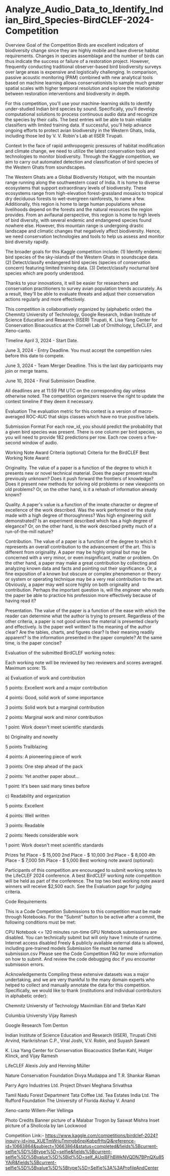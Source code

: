 # Analyze_Audio_Data_to_Identify_Indian_Bird_Species-BirdCLEF-2024-Competition

Overview
Goal of the Competition
Birds are excellent indicators of biodiversity change since they are highly mobile and have diverse habitat requirements. Changes in species assemblage and the number of birds can thus indicate the success or failure of a restoration project. However, frequently conducting traditional observer-based bird biodiversity surveys over large areas is expensive and logistically challenging. In comparison, passive acoustic monitoring (PAM) combined with new analytical tools based on machine learning allows conservationists to sample much greater spatial scales with higher temporal resolution and explore the relationship between restoration interventions and biodiversity in depth.



For this competition, you'll use your machine-learning skills to identify under-studied Indian bird species by sound. Specifically, you'll develop computational solutions to process continuous audio data and recognize the species by their calls. The best entries will be able to train reliable classifiers with limited training data. If successful, you'll help advance ongoing efforts to protect avian biodiversity in the Western Ghats, India, including those led by V. V. Robin's Lab at IISER Tirupati.

Context
In the face of rapid anthropogenic pressures of habitat modification and climate change, we need to utilize the latest conservation tools and technologies to monitor biodiversity. Through the Kaggle competition, we aim to carry out automated detection and classification of bird species of the Western Ghats from soundscapes.

The Western Ghats are a Global Biodiversity Hotspot, with the mountain range running along the southwestern coast of India. It is home to diverse ecosystems that support extraordinary levels of biodiversity. These ecosystems range from high-elevation forest-grassland mosaics to tropical dry deciduous forests to wet-evergreen rainforests, to name a few. Additionally, this region is home to large human populations whose livelihoods depend on the forests and the natural resources the region provides. From an avifaunal perspective, this region is home to high levels of bird diversity, with several endemic and endangered species found nowhere else. However, this mountain range is undergoing drastic landscape and climatic changes that negatively affect biodiversity. Hence, we need conservation technologies and tools to help us assess and monitor bird diversity rapidly.

The broader goals for this Kaggle competition include:
(1) Identify endemic bird species of the sky-islands of the Western Ghats in soundscape data.
(2) Detect/classify endangered bird species (species of conservation concern) featuring limited training data.
(3) Detect/classify nocturnal bird species which are poorly understood.

Thanks to your innovations, it will be easier for researchers and conservation practitioners to survey avian population trends accurately. As a result, they'll be able to evaluate threats and adjust their conservation actions regularly and more effectively.

This competition is collaboratively organized by (alphabetic order) the Chemnitz University of Technology, Google Research, Indian Institute of Science Education and Research (IISER) Tirupati, K. Lisa Yang Center for Conservation Bioacoustics at the Cornell Lab of Ornithology, LifeCLEF, and Xeno-canto.

Timeline
April 3, 2024 - Start Date.

June 3, 2024 - Entry Deadline. You must accept the competition rules before this date to compete.

June 3, 2024 - Team Merger Deadline. This is the last day participants may join or merge teams.

June 10, 2024 - Final Submission Deadline.

All deadlines are at 11:59 PM UTC on the corresponding day unless otherwise noted. The competition organizers reserve the right to update the contest timeline if they deem it necessary.

Evaluation
The evaluation metric for this contest is a version of macro-averaged ROC-AUC that skips classes which have no true positive labels.

Submission Format
For each row_id, you should predict the probability that a given bird species was present. There is one column per bird species, so you will need to provide 182 predictions per row. Each row covers a five-second window of audio.

Working Note Award Criteria (optional)
Criteria for the BirdCLEF Best Working Note Award:

Originality. The value of a paper is a function of the degree to which it presents new or novel technical material. Does the paper present results previously unknown? Does it push forward the frontiers of knowledge? Does it present new methods for solving old problems or new viewpoints on old problems? Or, on the other hand, is it a rehash of information already known?

Quality. A paper's value is a function of the innate character or degree of excellence of the work described. Was the work performed or the study made with a high degree of thoroughness? Was high engineering skill demonstrated? Is an experiment described which has a high degree of elegance? Or, on the other hand, is the work described pretty much of a run-of-the-mill nature?

Contribution. The value of a paper is a function of the degree to which it represents an overall contribution to the advancement of the art. This is different from originality. A paper may be highly original but may be concerned with a very minor, or even insignificant, matter or problem. On the other hand, a paper may make a great contribution by collecting and analyzing known data and facts and pointing out their significance. Or, a fine exposition of a known but obscure or complex phenomenon or theory or system or operating technique may be a very real contribution to the art. Obviously, a paper may well score highly on both originality and contribution. Perhaps the important question is, will the engineer who reads the paper be able to practice his profession more effectively because of having read it?

Presentation. The value of the paper is a function of the ease with which the reader can determine what the author is trying to present. Regardless of the other criteria, a paper is not good unless the material is presented clearly and effectively. Is the paper well written? Is the meaning of the author clear? Are the tables, charts, and figures clear? Is their meaning readily apparent? Is the information presented in the paper complete? At the same time, is the paper concise?

Evaluation of the submitted BirdCLEF working notes:

Each working note will be reviewed by two reviewers and scores averaged. Maximum score: 15.

a) Evaluation of work and contribution

5 points: Excellent work and a major contribution

4 points: Good, solid work of some importance

3 points: Solid work but a marginal contribution

2 points: Marginal work and minor contribution

1 point: Work doesn't meet scientific standards

b) Originality and novelty

5 points Trailblazing

4 points: A pioneering piece of work

3 points: One step ahead of the pack

2 points: Yet another paper about…

1 point: It's been said many times before

c) Readability and organization

5 points: Excellent

4 points: Well written

3 points: Readable

2 points: Needs considerable work

1 point: Work doesn't meet scientific standards

Prizes
1st Place - $ 15,000
2nd Place - $ 10,000
3rd Place - $ 8,000
4th Place - $ 7,000
5th Place - $ 5,000
Best working note award (optional):

Participants of this competition are encouraged to submit working notes to the LifeCLEF 2024 conference. A best BirdCLEF working note competition will be held as part of the conference. The top two best working note award winners will receive $2,500 each. See the Evaluation page for judging criteria.

Code Requirements


This is a Code Competition
Submissions to this competition must be made through Notebooks. For the "Submit" button to be active after a commit, the following conditions must be met:

CPU Notebook <= 120 minutes run-time
GPU Notebook submissions are disabled. You can technically submit but will only have 1 minute of runtime.
Internet access disabled
Freely & publicly available external data is allowed, including pre-trained models
Submission file must be named submission.csv
Please see the Code Competition FAQ for more information on how to submit. And review the code debugging doc if you encounter submission errors.

Acknowledgements
Compiling these extensive datasets was a major undertaking, and we are very thankful to the many domain experts who helped to collect and manually annotate the data for this competition. Specifically, we would like to thank (institutions and individual contributors in alphabetic order):

Chemnitz University of Technology
Maximilian Eibl and Stefan Kahl

Columbia University
Vijay Ramesh

Google Research
Tom Denton

Indian Institute of Science Education and Research (IISER), Tirupati
Chiti Arvind, Harikrishnan C.P., Viral Joshi, V.V. Robin, and Suyash Sawant

K. Lisa Yang Center for Conservation Bioacoustics
Stefan Kahl, Holger Klinck, and Vijay Ramesh

LifeCLEF
Alexis Joly and Henning Müller

Nature Conservation Foundation
Divya Mudappa and T.R. Shankar Raman

Parry Agro Industries Ltd.
Project Dhvani
Meghana Srivathsa

Tamil Nadu Forest Department
Tata Coffee Ltd.
Tea Estates India Ltd.
The Rufford Foundation
The University of Florida
Akshay V. Anand

Xeno-canto
Willem-Pier Vellinga

Photo Credits
Banner picture of a Malabar Trogon by Saswat Mishra
Inset picture of a Sholicola by Ian Lockwood

Competition Link:- https://www.kaggle.com/competitions/birdclef-2024?inquiry-id=inq_XUETmWriuTmmgb6npjKqbpfHtsQj&reference-id=10663864&subject=10663864&status=completed&fields%5Bcurrent-selfie%5D%5Btype%5D=selfie&fields%5Bcurrent-selfie%5D%5Bvalue%5D%5Bid%5D=self_AUqjBFhBWkNVQDN7BPnQXu85YAjR&fields%5Bcurrent-selfie%5D%5Bvalue%5D%5Btype%5D=Selfie%3A%3AProfileAndCenter
